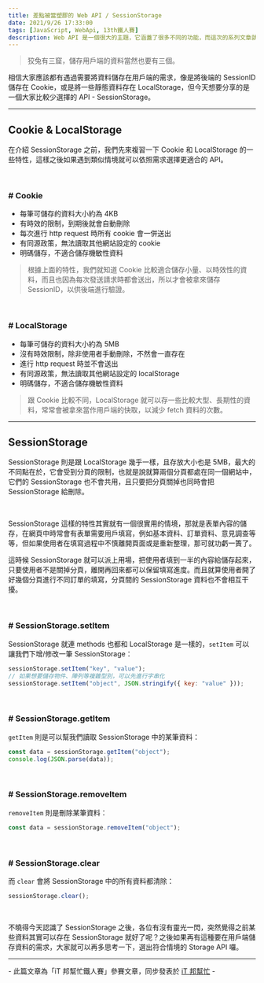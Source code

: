 ```yaml
---
title: 差點被當塑膠的 Web API / SessionStorage
date: 2021/9/26 17:33:00
tags: [JavaScript, WebApi, 13th鐵人賽]
description: Web API 是一個很大的主題，它涵蓋了很多不同的功能，而這次的系列文章就是想要介紹那些深埋在 window 裡，你不曾發覺或是常常遺忘的 API，或許在你開發網頁的過程中有遇過一些特殊需求，當下雖然用了一些管用手法解決，但看完這次的系列文章，你可能會有新的靈感或發現。
---
```


> 狡兔有三窟，儲存用戶端的資料當然也要有三個。

相信大家應該都有遇過需要將資料儲存在用戶端的需求，像是將後端的 SessionID 儲存在 Cookie，或是將一些靜態資料存在 LocalStorage，但今天想要分享的是一個大家比較少選擇的 API - SessionStorage。

---

## Cookie & LocalStorage

在介紹 SessionStorage 之前，我們先來複習一下 Cookie 和 LocalStorage 的一些特性，這樣之後如果遇到類似情境就可以依照需求選擇更適合的 API。

<br/>

### # Cookie

- 每筆可儲存的資料大小約為 4KB
- 有時效的限制，到期後就會自動刪除
- 每次進行 http request 時所有 cookie 會一併送出
- 有同源政策，無法讀取其他網站設定的 cookie
- 明碼儲存，不適合儲存機敏性資料

> 根據上面的特性，我們就知道 Cookie 比較適合儲存小量、以時效性的資料，而且也因為每次發送請求時都會送出，所以才會被拿來儲存 SessionID，以供後端進行驗證。

<br/>

### # LocalStorage

- 每筆可儲存的資料大小約為 5MB
- 沒有時效限制，除非使用者手動刪除，不然會一直存在
- 進行 http request 時並不會送出
- 有同源政策，無法讀取其他網站設定的 localStorage
- 明碼儲存，不適合儲存機敏性資料

> 跟 Cookie 比較不同，LocalStorage 就可以存一些比較大型、長期性的資料，常常會被拿來當作用戶端的快取，以減少 fetch 資料的次數。

---

## SessionStorage

SessionStorage 則是跟 LocalStorage 幾乎一樣，且存放大小也是 5MB，最大的不同點在於，它會受到分頁的限制，也就是說就算兩個分頁都處在同一個網站中，它們的 SessionStorage 也不會共用，且只要把分頁關掉也同時會把 SessionStorage 給刪除。

<br/>

SessionStorage 這樣的特性其實就有一個很實用的情境，那就是表單內容的儲存，在網頁中時常會有表單需要用戶填寫，例如基本資料、訂單資料、意見調查等等，但如果使用者在填寫過程中不慎離開頁面或是重新整理，那可就功虧一簣了。

這時候 SessionStorage 就可以派上用場，把使用者填到一半的內容給儲存起來，只要使用者不是關掉分頁，離開再回來都可以保留填寫進度。而且就算使用者開了好幾個分頁進行不同訂單的填寫，分頁間的 SessionStorage 資料也不會相互干擾。

<br/>

### # SessionStorage.setItem

SessionStorage 就連 methods 也都和 LocalStorage 是一樣的，`setItem` 可以讓我們下增/修改一筆 SessionStorage：

```javascript
sessionStorage.setItem("key", "value");
// 如果想要儲存物件、陣列等複雜型別，可以先進行字串化
sessionStorage.setItem("object", JSON.stringify({ key: "value" }));
```

<br/>

### # SessionStorage.getItem

`getItem` 則是可以幫我們讀取 SessionStorage 中的某筆資料：

```javascript
const data = sessionStorage.getItem("object");
console.log(JSON.parse(data));
```

<br/>

### # SessionStorage.removeItem

`removeItem` 則是刪除某筆資料：

```javascript
const data = sessionStorage.removeItem("object");
```

<br/>

### # SessionStorage.clear

而 `clear` 會將 SessionStorage 中的所有資料都清除：

```javascript
sessionStorage.clear();
```

<br/>

不曉得今天認識了 SessionStorage 之後，各位有沒有靈光一閃，突然覺得之前某些資料其實可以存在 SessionStorage 就好了呢？之後如果再有這種要在用戶端儲存資料的需求，大家就可以再多思考一下，選出符合情境的 Storage API 囉。

---

\- 此篇文章為「iT 邦幫忙鐵人賽」參賽文章，同步發表於 [iT 邦幫忙](https://ithelp.ithome.com.tw/articles/10274151) -
